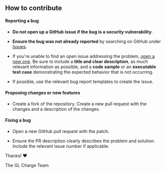 ## How to contribute

#### **Reporting a bug**

* **Do not open up a GitHub issue if the bug is a security vulnerability**.

* **Ensure the bug was not already reported** by searching on GitHub
  under [Issues](https://github.com/xBlaz3kx/distributed-scheduler/issues).

* If you're unable to find an open issue addressing the
  problem, [open a new one](https://github.com/xBlaz3kx/distributed-scheduler/issues/new).
Be sure to include a **title and clear description**, as much relevant information as possible, and a **code sample** or an **executable test case** demonstrating the expected behavior that is not occurring.

* If possible, use the relevant bug report templates to create the issue.

#### **Proposing changes or new features**

* Create a fork of the repository. Create a new pull request with the changes and a description of the changes.

#### **Fixing a bug**

* Open a new GitHub pull request with the patch.

* Ensure the PR description clearly describes the problem and solution. Include the relevant issue number if applicable.

Thanks! :heart:

The GL Charge Team